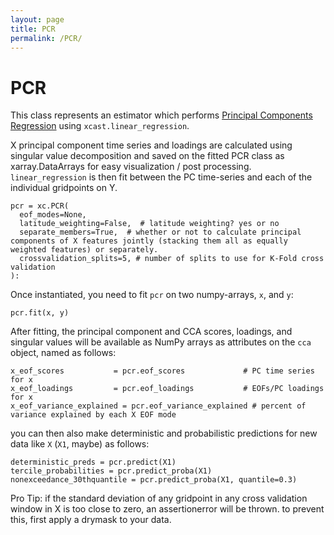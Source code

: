 ```yaml
---
layout: page
title: PCR
permalink: /PCR/
---
```


# PCR

This class represents an estimator which performs [Principal Components Regression](https://en.wikipedia.org/wiki/Principal_component_regression) using `xcast.linear_regression`. 

X  principal component time series and loadings are calculated using singular value decomposition and saved on the fitted PCR class as xarray.DataArrays for easy visualization / post processing. `linear_regression` is then fit between the PC time-series and each of the individual gridpoints on Y.   


```
pcr = xc.PCR(
  eof_modes=None, 
  latitude_weighting=False,  # latitude weighting? yes or no
  separate_members=True,  # whether or not to calculate principal components of X features jointly (stacking them all as equally weighted features) or separately.
  crossvalidation_splits=5, # number of splits to use for K-Fold cross validation
):
```

Once instantiated, you need to fit `pcr` on two numpy-arrays, `x`, and `y`: 

``` 
pcr.fit(x, y) 
``` 

After fitting, the principal component and CCA scores, loadings, and singular values will be available as NumPy arrays as attributes on the `cca` object, named as follows: 

```
x_eof_scores           = pcr.eof_scores             # PC time series for x
x_eof_loadings         = pcr.eof_loadings           # EOFs/PC loadings for x
x_eof_variance_explained = pcr.eof_variance_explained # percent of variance explained by each X EOF mode
```
you can then also make deterministic and probabilistic predictions for new data like `X` (`X1`, maybe) as follows: 

```
deterministic_preds = pcr.predict(X1)
tercile_probabilities = pcr.predict_proba(X1) 
nonexceedance_30thquantile = pcr.predict_proba(X1, quantile=0.3) 
```

Pro Tip: if the standard deviation of any gridpoint in any cross validation window in X is too close to zero, an assertionerror will be thrown. to prevent this, first apply a drymask to your data. 







